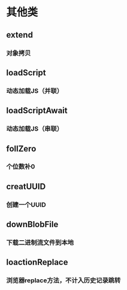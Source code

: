 # 其他类
## extend
### 对象拷贝

## loadScript
### 动态加载JS（并联）

## loadScriptAwait
### 动态加载JS（串联）

## follZero
### 个位数补0

## creatUUID
### 创建一个UUID

## downBlobFile
### 下载二进制流文件到本地

## loactionReplace
### 浏览器replace方法，不计入历史记录跳转